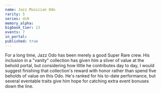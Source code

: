 ```yaml
---
name: Jazz Musician Odo
rarity: 5
series: ds9
memory_alpha:
bigbook_tier: 13
events: 7
in_portal:
published: true
---
```


For a long time, Jazz Odo has been merely a good Super Rare crew. His inclusion in a "vanity" collection has given him a sliver of value at the behold portal, but considering how little he contributes day to day, I would suggest finishing that collection's reward with honor rather than spend five beholds of value on this Odo. He's ranked for his to-date performance, but several eventable traits give him hope for catching extra event bonuses down the line.
